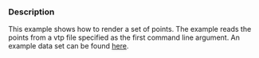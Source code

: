 ### Description
This example shows how to render a set of points. The example reads the points from a vtp file specified as the first command line argument. An example data set can be found [here](http://www.vtk.org/Wiki/Image:Ring.vtp).
